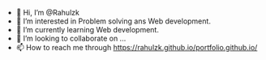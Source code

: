 - 👋 Hi, I’m @Rahulzk
- 👀 I’m interested in Problem solving ans Web development.
- 🌱 I’m currently learning Web development.
- 💞️ I’m looking to collaborate on ...
- 📫 How to reach me through https://rahulzk.github.io/portfolio.github.io/

<!---
Rahulzk/Rahulzk is a ✨ special ✨ repository because its `README.md` (this file) appears on your GitHub profile.
You can click the Preview link to take a look at your changes.
--->
